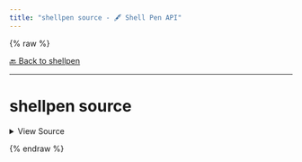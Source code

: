 ```yaml
---
title: "shellpen source - 🖋️ Shell Pen API"
---
```


{% raw %}





[🔙 Back to shellpen](/api/shellpen)

---







<!-- Todo, if there are no subcommands under the child commands, use a smaller heading size -->

# shellpen source



<details>
  <summary>View Source</summary>

{% endraw %}
{% highlight sh %}
shellpen sources new "$@"
{% endhighlight %}
{% raw %}

</details>










  
{% endraw %}
